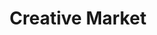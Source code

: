---
codehost: https://github.com/https://github.com/muicss/loadjs
facebook: https://facebook.com/crtvmrkt
googleplus: http://plus.google.com/108290068148911467527
logohandle: creativemarket
pinterest: http://pinterest.com/creativemarket
sort: creativemarket
title: Creative Market
twitter: https://x.com/creativemarket
website: https://creativemarket.com/
---
